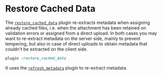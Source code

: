 # Restore Cached Data

The [`restore_cached_data`][restore_cached_data] plugin re-extracts metadata
when assigning already cached files, i.e. when the attachment has been retained
on validation errors or assigned from a direct upload. In both cases you may
want to re-extract metadata on the server side, mainly to prevent tempering,
but also in case of direct uploads to obtain metadata that couldn't be
extracted on the client side.

```rb
plugin :restore_cached_data
```

It uses the [`refresh_metadata`][refresh_metadata] plugin to re-extract
metadata.

[restore_cached_data]: /lib/shrine/plugins/restore_cached_data.rb
[refresh_metadata]: /doc/plugins/refresh_metadata.md#readme

